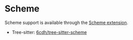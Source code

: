 ﻿# Scheme

Scheme support is available through the [Scheme extension](https://github.com/CodeOrbit-extensions/scheme).

- Tree-sitter: [6cdh/tree-sitter-scheme](https://github.com/6cdh/tree-sitter-scheme)
